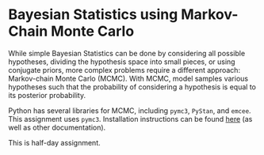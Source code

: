 # Bayesian Statistics using Markov-Chain Monte Carlo

While simple Bayesian Statistics can be done by considering all possible hypotheses, dividing the hypothesis space into small pieces, or using conjugate priors, more complex problems require a different approach: Markov-chain Monte Carlo (MCMC). With MCMC, model samples various hypotheses such that the probability of considering a hypothesis is equal to its posterior probability.

Python has several libraries for MCMC, including `pymc3`, `PyStan`, and `emcee`. This assignment uses `pymc3`.  Installation instructions can be found <a href="https://docs.pymc.io/">here</a> (as well as other documentation).

This is half-day assignment.

